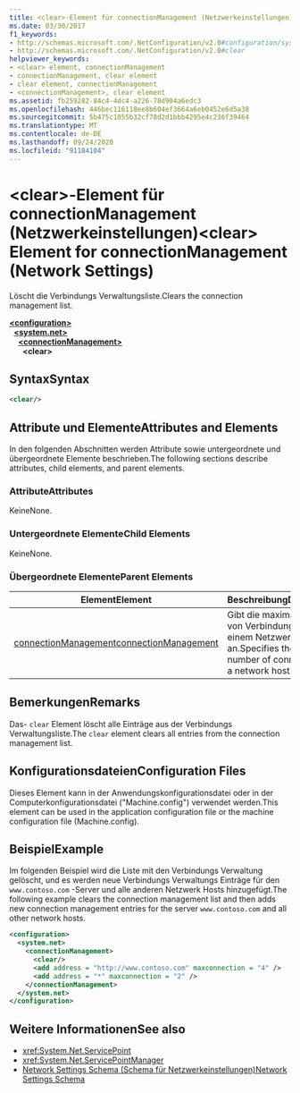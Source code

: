 ```yaml
---
title: <clear>-Element für connectionManagement (Netzwerkeinstellungen)
ms.date: 03/30/2017
f1_keywords:
- http://schemas.microsoft.com/.NetConfiguration/v2.0#configuration/system.net/connectionManagement/clear
- http://schemas.microsoft.com/.NetConfiguration/v2.0#clear
helpviewer_keywords:
- <clear> element, connectionManagement
- connectionManagement, clear element
- clear element, connectionManagement
- <connectionManagement>, clear element
ms.assetid: fb259282-84c4-4dc4-a226-78d904a6edc3
ms.openlocfilehash: 446bec116118ee8b604ef3664a6eb0452e6d5a38
ms.sourcegitcommit: 5b475c1855b32cf78d2d1bbb4295e4c236f39464
ms.translationtype: MT
ms.contentlocale: de-DE
ms.lasthandoff: 09/24/2020
ms.locfileid: "91184104"
---
```

# <a name="clear-element-for-connectionmanagement-network-settings"></a><span data-ttu-id="eab3d-102">\<clear>-Element für connectionManagement (Netzwerkeinstellungen)</span><span class="sxs-lookup"><span data-stu-id="eab3d-102">\<clear> Element for connectionManagement (Network Settings)</span></span>

<span data-ttu-id="eab3d-103">Löscht die Verbindungs Verwaltungsliste.</span><span class="sxs-lookup"><span data-stu-id="eab3d-103">Clears the connection management list.</span></span>  

[**\<configuration>**](../configuration-element.md)\
&nbsp;&nbsp;[**\<system.net>**](system-net-element-network-settings.md)\
&nbsp;&nbsp;&nbsp;&nbsp;[**\<connectionManagement>**](connectionmanagement-element-network-settings.md)\
&nbsp;&nbsp;&nbsp;&nbsp;&nbsp;&nbsp;**\<clear>**

## <a name="syntax"></a><span data-ttu-id="eab3d-104">Syntax</span><span class="sxs-lookup"><span data-stu-id="eab3d-104">Syntax</span></span>  
  
```xml  
<clear/>  
```  
  
## <a name="attributes-and-elements"></a><span data-ttu-id="eab3d-105">Attribute und Elemente</span><span class="sxs-lookup"><span data-stu-id="eab3d-105">Attributes and Elements</span></span>  

 <span data-ttu-id="eab3d-106">In den folgenden Abschnitten werden Attribute sowie untergeordnete und übergeordnete Elemente beschrieben.</span><span class="sxs-lookup"><span data-stu-id="eab3d-106">The following sections describe attributes, child elements, and parent elements.</span></span>  
  
### <a name="attributes"></a><span data-ttu-id="eab3d-107">Attribute</span><span class="sxs-lookup"><span data-stu-id="eab3d-107">Attributes</span></span>  

 <span data-ttu-id="eab3d-108">Keine</span><span class="sxs-lookup"><span data-stu-id="eab3d-108">None.</span></span>  
  
### <a name="child-elements"></a><span data-ttu-id="eab3d-109">Untergeordnete Elemente</span><span class="sxs-lookup"><span data-stu-id="eab3d-109">Child Elements</span></span>  

 <span data-ttu-id="eab3d-110">Keine</span><span class="sxs-lookup"><span data-stu-id="eab3d-110">None.</span></span>  
  
### <a name="parent-elements"></a><span data-ttu-id="eab3d-111">Übergeordnete Elemente</span><span class="sxs-lookup"><span data-stu-id="eab3d-111">Parent Elements</span></span>  
  
|<span data-ttu-id="eab3d-112">**Element**</span><span class="sxs-lookup"><span data-stu-id="eab3d-112">**Element**</span></span>|<span data-ttu-id="eab3d-113">**Beschreibung**</span><span class="sxs-lookup"><span data-stu-id="eab3d-113">**Description**</span></span>|  
|-----------------|---------------------|  
|[<span data-ttu-id="eab3d-114">connectionManagement</span><span class="sxs-lookup"><span data-stu-id="eab3d-114">connectionManagement</span></span>](connectionmanagement-element-network-settings.md)|<span data-ttu-id="eab3d-115">Gibt die maximale Anzahl von Verbindungen mit einem Netzwerkhost an.</span><span class="sxs-lookup"><span data-stu-id="eab3d-115">Specifies the maximum number of connections to a network host.</span></span>|  
  
## <a name="remarks"></a><span data-ttu-id="eab3d-116">Bemerkungen</span><span class="sxs-lookup"><span data-stu-id="eab3d-116">Remarks</span></span>  

 <span data-ttu-id="eab3d-117">Das- `clear` Element löscht alle Einträge aus der Verbindungs Verwaltungsliste.</span><span class="sxs-lookup"><span data-stu-id="eab3d-117">The `clear` element clears all entries from the connection management list.</span></span>  
  
## <a name="configuration-files"></a><span data-ttu-id="eab3d-118">Konfigurationsdateien</span><span class="sxs-lookup"><span data-stu-id="eab3d-118">Configuration Files</span></span>  

 <span data-ttu-id="eab3d-119">Dieses Element kann in der Anwendungskonfigurationsdatei oder in der Computerkonfigurationsdatei ("Machine.config") verwendet werden.</span><span class="sxs-lookup"><span data-stu-id="eab3d-119">This element can be used in the application configuration file or the machine configuration file (Machine.config).</span></span>  
  
## <a name="example"></a><span data-ttu-id="eab3d-120">Beispiel</span><span class="sxs-lookup"><span data-stu-id="eab3d-120">Example</span></span>  

 <span data-ttu-id="eab3d-121">Im folgenden Beispiel wird die Liste mit den Verbindungs Verwaltung gelöscht, und es werden neue Verbindungs Verwaltungs Einträge für den `www.contoso.com` -Server und alle anderen Netzwerk Hosts hinzugefügt.</span><span class="sxs-lookup"><span data-stu-id="eab3d-121">The following example clears the connection management list and then adds new connection management entries for the server `www.contoso.com` and all other network hosts.</span></span>  
  
```xml  
<configuration>  
  <system.net>  
    <connectionManagement>  
      <clear/>  
      <add address = "http://www.contoso.com" maxconnection = "4" />  
      <add address = "*" maxconnection = "2" />  
    </connectionManagement>  
  </system.net>  
</configuration>  
```  
  
## <a name="see-also"></a><span data-ttu-id="eab3d-122">Weitere Informationen</span><span class="sxs-lookup"><span data-stu-id="eab3d-122">See also</span></span>

- <xref:System.Net.ServicePoint>
- <xref:System.Net.ServicePointManager>
- [<span data-ttu-id="eab3d-123">Network Settings Schema (Schema für Netzwerkeinstellungen)</span><span class="sxs-lookup"><span data-stu-id="eab3d-123">Network Settings Schema</span></span>](index.md)
